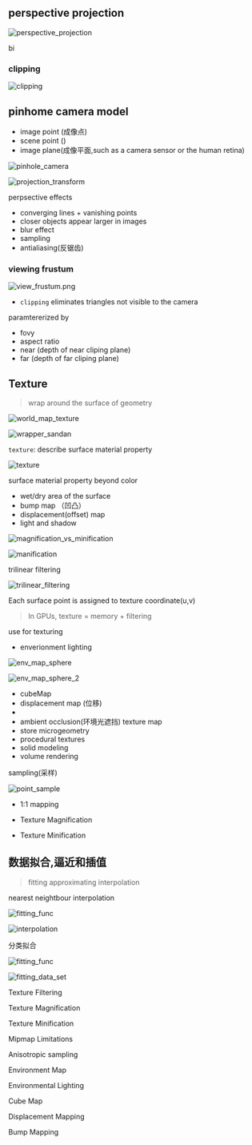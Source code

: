 





## perspective projection

![perspective_projection](images/perspective_projection.png)

bi

### clipping

![clipping](images/clipping.png)





## pinhome camera model

- image point (成像点)
- scene point ()
- image plane(成像平面,such as a camera sensor or the human retina)

![pinhole_camera](images/pinhole_camera.png)

![projection_transform](images/projection_transform.png)

perpsective effects

- converging lines + vanishing points
- closer objects appear larger in images
- blur effect
- sampling
- antialiasing(反锯齿)



### viewing frustum

![view_frustum.png](images/view_frustum.png)

- `clipping` eliminates triangles not visible to the camera



paramtererized by

- fovy
- aspect ratio
- near (depth of near cliping plane)
- far (depth of far cliping plane)



## Texture 

> wrap around the surface of geometry

![world_map_texture](images/world_map_texture.png)

![wrapper_sandan](images/wrapper_sandan.png)



`texture`: describe  surface material  property

![texture](images/texture.png)

surface material property beyond color

- wet/dry area of the surface
- bump map （凹凸）
- displacement(offset) map 
- light and shadow









![magnification_vs_minification](images/magnification_vs_minification.png)





![manification](images/manification.png)

trilinear filtering

![trilinear_filtering](images/trilinear_filtering.png)





Each surface point is assigned to texture coordinate(u,v)



> In GPUs, texture = memory + filtering



use for texturing

- enverionment lighting

![env_map_sphere](images/env_map_sphere.png)

![env_map_sphere_2](images/env_map_sphere_2.png)

- cubeMap  
- displacement map (位移)
- 
- ambient occlusion(环境光遮挡) texture map
- store microgeometry
- procedural textures
- solid modeling
- volume rendering



sampling(采样)

![point_sample](images/point_sample.png)



- 1:1 mapping

- Texture Magnification

- Texture Minification

## 数据拟合,逼近和插值

> fitting approximating interpolation

nearest neightbour interpolation



![fitting_func](images/fitting_func.png)



![interpolation](images/interpolation.png)

分类拟合

![fitting_func](images/fitting_func_find.png)



![fitting_data_set](images/fitting_data_set.png)





Texture Filtering

Texture Magnification

Texture Minification

Mipmap Limitations

Anisotropic sampling

Environment Map

Environmental Lighting

Cube Map

Displacement Mapping

Bump Mapping